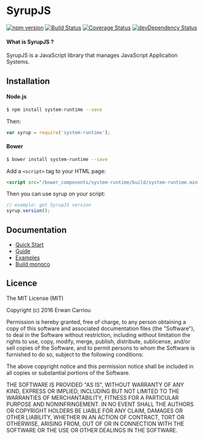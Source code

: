 # SyrupJS

[![npm version](https://badge.fury.io/js/system-runtime.svg)](http://badge.fury.io/js/system-runtime)
[![Build Status](https://travis-ci.org/system-sdk/system-runtime.svg?branch=master)](https://travis-ci.org/system-sdk/system-runtime)
[![Coverage Status](https://img.shields.io/coveralls/system-sdk/system-runtime.svg)](https://coveralls.io/r/system-sdk/system-runtime)
[![devDependency Status](https://david-dm.org/system-sdk/system-runtime/dev-status.svg)](https://david-dm.org/system-sdk/system-runtime#info=devDependencies)

#### What is SyrupJS ?

SyrupJS is a JavaScript library that manages JavaScript Application Systems.

## Installation

#### Node.js

```sh
$ npm install system-runtime --save
```

Then:

```js
var syrup = require('system-runtime');
```

#### Bower

```sh
$ bower install system-runtime --save
```

Add a `<script>` tag to your HTML page:
```html
<script src="/bower_components/system-runtime/build/system-runtime.min.js"></script>
```

Then you can use syrup on your script:
```js
// example: get SyrupJS version
syrup.version();
```

## Documentation

* [Quick Start](https://syrupjs.readme.io/docs/quick-start)
* [Guide](https://syrupjs.readme.io/docs/installation)
* [Examples](https://syrupjs.readme.io/docs/a-basic-hello-world)
* [Build monoco](https://syrupjs.readme.io/docs/extend-syrupjs)

## Licence

The MIT License (MIT)

Copyright (c) 2016 Erwan Carriou

Permission is hereby granted, free of charge, to any person obtaining a copy
of this software and associated documentation files (the "Software"), to deal
in the Software without restriction, including without limitation the rights
to use, copy, modify, merge, publish, distribute, sublicense, and/or sell
copies of the Software, and to permit persons to whom the Software is
furnished to do so, subject to the following conditions:

The above copyright notice and this permission notice shall be included in all
copies or substantial portions of the Software.

THE SOFTWARE IS PROVIDED "AS IS", WITHOUT WARRANTY OF ANY KIND, EXPRESS OR
IMPLIED, INCLUDING BUT NOT LIMITED TO THE WARRANTIES OF MERCHANTABILITY,
FITNESS FOR A PARTICULAR PURPOSE AND NONINFRINGEMENT. IN NO EVENT SHALL THE
AUTHORS OR COPYRIGHT HOLDERS BE LIABLE FOR ANY CLAIM, DAMAGES OR OTHER
LIABILITY, WHETHER IN AN ACTION OF CONTRACT, TORT OR OTHERWISE, ARISING FROM,
OUT OF OR IN CONNECTION WITH THE SOFTWARE OR THE USE OR OTHER DEALINGS IN THE
SOFTWARE. 